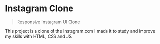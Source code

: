 # Instagram Clone

> Responsive Instagram UI Clone

This project is a clone of the Instagram.com I made it to study and improve my skills with HTML, CSS and JS.
